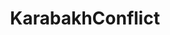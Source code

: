 ---
title: KarabakhConflict
crosslinks:
- armenia
- Turkey
- Israel
- AskHistorians
- pa
- MURICA
- autotldr
- worldnews
- pakistan
- IAmA
- catalonia
- EuropeMeta
- Barcelona
- travel
- europe
- ModSupport
- Artsakh
---